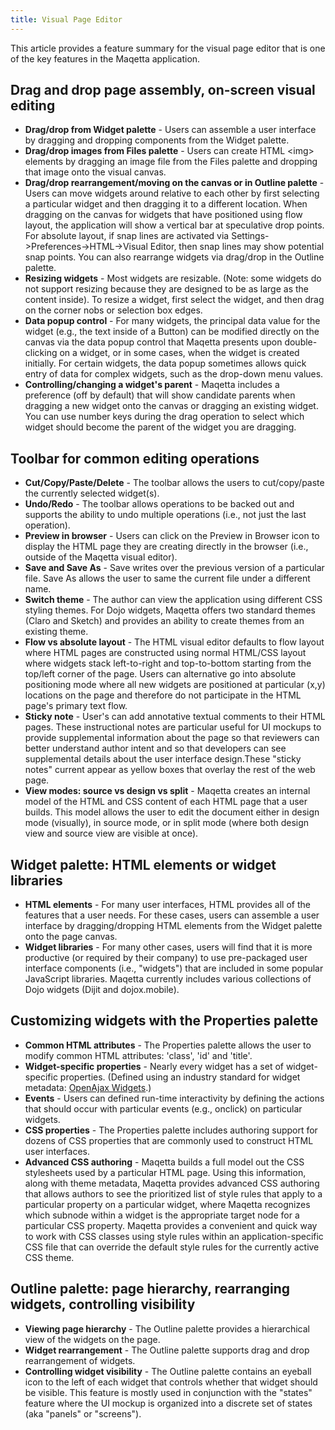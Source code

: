 ```yaml
---
title: Visual Page Editor
---
```


This article provides a feature summary for the visual page editor that is one of the key features in the Maqetta application.

Drag and drop page assembly, on-screen visual editing
-----------------------------------------------------

* **Drag/drop from Widget palette** - Users can assemble a user interface by dragging and dropping components from the Widget palette.
* **Drag/drop images from Files palette** - Users can create HTML &lt;img&gt; elements by dragging an image file from the Files palette and dropping that image onto the visual canvas.
* **Drag/drop rearrangement/moving on the canvas or in Outline palette** - Users can move widgets around relative to each other by first selecting a particular widget and then dragging it to a different location. When dragging on the canvas for widgets that have positioned using flow layout, the application will show a vertical bar at speculative drop points. For absolute layout, if snap lines are activated via Settings-&gt;Preferences-&gt;HTML-&gt;Visual Editor, then snap lines may show potential snap points. You can also rearrange widgets via drag/drop in the Outline palette.
* **Resizing widgets** - Most widgets are resizable. (Note: some widgets do not support resizing because they are designed to be as large as the content inside). To resize a widget, first select the widget, and then drag on the corner nobs or selection box edges.
* **Data popup control** - For many widgets, the principal data value for the widget (e.g., the text inside of a Button) can be modified directly on the canvas via the data popup control that Maqetta presents upon double-clicking on a widget, or in some cases, when the widget is created initially. For certain widgets, the  data popup sometimes allows quick entry of data for complex widgets, such as the drop-down menu values.
* **Controlling/changing a widget's parent** - Maqetta includes a preference (off by default) that will show candidate parents when dragging a new widget onto the canvas or dragging an existing widget. You can use number keys during the drag operation to select which widget should become the parent of the widget you are dragging.

## Toolbar for common editing operations

* **Cut/Copy/Paste/Delete** - The toolbar allows the users to cut/copy/paste the currently selected widget(s).
* **Undo/Redo** - The toolbar allows operations to be backed out and supports the ability to undo multiple operations (i.e., not just the last operation).
* **Preview in browser** - Users can click on the Preview in Browser icon to display the HTML page they are creating directly in the browser (i.e., outside of the Maqetta visual editor).
* **Save and Save As** - Save writes over the previous version of a particular file. Save As allows the user to same the current file under a different name.
* **Switch theme** - The author can view the application using different CSS styling themes. For Dojo widgets, Maqetta offers two standard themes (Claro and Sketch) and provides an ability to create themes from an existing theme.
* **Flow vs absolute layout** - The HTML visual editor defaults to flow layout where HTML pages are constructed using normal HTML/CSS layout where widgets stack left-to-right and top-to-bottom starting from the top/left corner of the page. Users can alternative go into absolute positioning mode where all new widgets are positioned at particular (x,y) locations on the page and therefore do not participate in the HTML page's primary text flow.
* **Sticky note** - User's can add annotative textual comments to their HTML pages. These instructional notes are particular useful for UI mockups to provide supplemental information about the page so that reviewers can better understand author intent and so that developers can see supplemental details about the user interface design.These "sticky notes" current appear as yellow boxes that overlay the rest of the web page.
* **View modes: source vs design vs split** - Maqetta creates an internal model of the HTML and CSS content of each HTML page that a user builds. This model allows the user to edit the document either in design mode (visually), in source mode, or in split mode (where both design view and source view are visible at once).

## Widget palette: HTML elements or widget libraries

* **HTML elements** - For many user interfaces, HTML provides all of the features that a user needs. For these cases, users can assemble a user interface by dragging/dropping HTML elements from the Widget palette onto the page canvas.
* **Widget libraries** - For many other cases, users will find that it is more productive (or required by their company) to use pre-packaged user interface components (i.e., "widgets") that are included in  some popular JavaScript libraries. Maqetta currently includes various collections of Dojo widgets (Dijit and dojox.mobile).

## Customizing widgets with the Properties palette

* **Common HTML attributes** - The Properties palette allows the user to modify common HTML attributes: 'class', 'id' and 'title'.
* **Widget-specific properties** - Nearly every widget has a set of widget-specific properties. (Defined using an industry standard for widget metadata: [ OpenAjax Widgets](http://www.openajax.org/member/wiki/OpenAjax_Metadata_1.0_Specification_Widget_Overview).)
* **Events** - Users can defined run-time interactivity by defining the actions that should occur with particular events (e.g., onclick) on particular widgets.
* **CSS properties** - The Properties palette includes authoring support for dozens of CSS properties that are commonly used to construct HTML user interfaces.
* **Advanced CSS authoring** - Maqetta builds a full model out the CSS stylesheets used by a particular HTML page. Using this information, along with  theme metadata, Maqetta provides advanced CSS authoring that allows authors to see the prioritized list of style rules that apply to a particular property on a particular widget, where Maqetta recognizes which subnode within a widget is the appropriate target node for a particular CSS property. Maqetta provides a convenient and quick way to work with CSS classes using style rules within an application-specific CSS file that can override the default style rules for the currently active CSS theme.

## Outline palette: page hierarchy, rearranging widgets, controlling visibility

* **Viewing page hierarchy** - The Outline palette provides a hierarchical view of the widgets on the page.
* **Widget rearrangement** - The Outline palette supports drag and drop rearrangement of widgets.
* **Controlling widget visibility** - The Outline palette contains an eyeball icon to the left of each widget that controls whether that widget should be visible. This feature is mostly used in conjunction with the "states" feature where the UI mockup is organized into a discrete set of states (aka "panels" or "screens").
